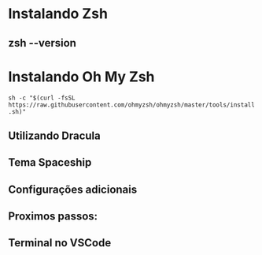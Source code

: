 # Instalando Zsh
## zsh --version

# Instalando Oh My Zsh
``` sh -c "$(curl -fsSL https://raw.githubusercontent.com/ohmyzsh/ohmyzsh/master/tools/install.sh)" ```
## Utilizando Dracula
## Tema Spaceship
## Configurações adicionais
## Proximos passos:
## Terminal no VSCode
